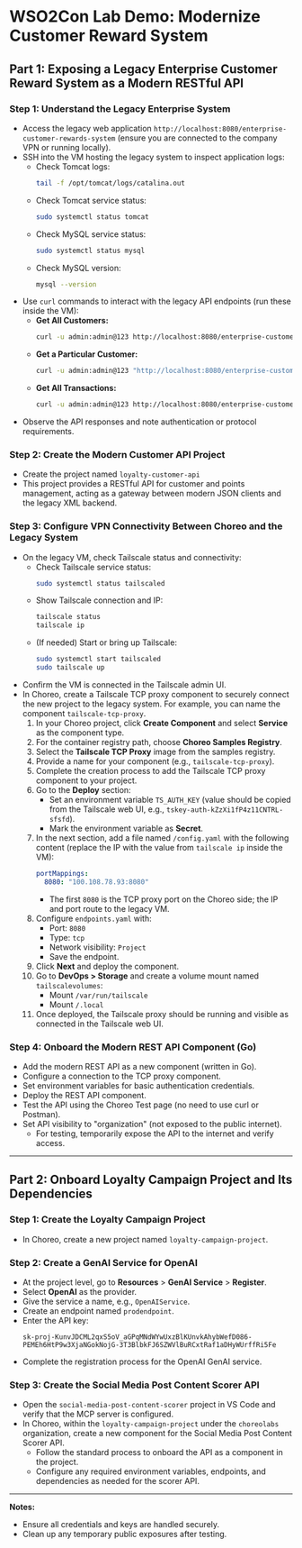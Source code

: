 # WSO2Con Lab Demo: Modernize Customer Reward System

## Part 1: Exposing a Legacy Enterprise Customer Reward System as a Modern RESTful API

### Step 1: Understand the Legacy Enterprise System

- Access the legacy web application `http://localhost:8080/enterprise-customer-rewards-system` (ensure you are connected to the company VPN or running locally).
- SSH into the VM hosting the legacy system to inspect application logs:
    - Check Tomcat logs:
        ```sh
        tail -f /opt/tomcat/logs/catalina.out
        ```
    - Check Tomcat service status:
        ```sh
        sudo systemctl status tomcat
        ```
    - Check MySQL service status:
        ```sh
        sudo systemctl status mysql
        ```
    - Check MySQL version:
        ```sh
        mysql --version
        ```
- Use `curl` commands to interact with the legacy API endpoints (run these inside the VM):
    - **Get All Customers:**
        ```sh
        curl -u admin:admin@123 http://localhost:8080/enterprise-customer-rewards-system/service/customers
        ```
    - **Get a Particular Customer:**
        ```sh
        curl -u admin:admin@123 "http://localhost:8080/enterprise-customer-rewards-system/service/customers?customerId=CUST001234"
        ```
    - **Get All Transactions:**
        ```sh
        curl -u admin:admin@123 http://localhost:8080/enterprise-customer-rewards-system/service/transactions
        ```
- Observe the API responses and note authentication or protocol requirements.

### Step 2: Create the Modern Customer API Project

- Create the project named `loyalty-customer-api`
- This project provides a RESTful API for customer and points management, acting as a gateway between modern JSON clients and the legacy XML backend.


### Step 3: Configure VPN Connectivity Between Choreo and the Legacy System

- On the legacy VM, check Tailscale status and connectivity:
    - Check Tailscale service status:
        ```sh
        sudo systemctl status tailscaled
        ```
    - Show Tailscale connection and IP:
        ```sh
        tailscale status
        tailscale ip
        ```
    - (If needed) Start or bring up Tailscale:
        ```sh
        sudo systemctl start tailscaled
        sudo tailscale up
        ```
- Confirm the VM is connected in the Tailscale admin UI.
- In Choreo, create a Tailscale TCP proxy component to securely connect the new project to the legacy system. For example, you can name the component `tailscale-tcp-proxy`.
    1. In your Choreo project, click **Create Component** and select **Service** as the component type.
    2. For the container registry path, choose **Choreo Samples Registry**.
    3. Select the **Tailscale TCP Proxy** image from the samples registry.
    4. Provide a name for your component (e.g., `tailscale-tcp-proxy`).
    5. Complete the creation process to add the Tailscale TCP proxy component to your project.
    6. Go to the **Deploy** section:
        - Set an environment variable `TS_AUTH_KEY` (value should be copied from the Tailscale web UI, e.g., `tskey-auth-kZzXi1fP4z11CNTRL-sfsfd`).
        - Mark the environment variable as **Secret**.
    7. In the next section, add a file named `/config.yaml` with the following content (replace the IP with the value from `tailscale ip` inside the VM):
        ```yaml
        portMappings:
          8080: "100.108.78.93:8080"
        ```
        - The first `8080` is the TCP proxy port on the Choreo side; the IP and port route to the legacy VM.
    8. Configure `endpoints.yaml` with:
        - Port: `8080`
        - Type: `tcp`
        - Network visibility: `Project`
        - Save the endpoint.
    9. Click **Next** and deploy the component.
    10. Go to **DevOps > Storage** and create a volume mount named `tailscalevolumes`:
        - Mount `/var/run/tailscale`
        - Mount `/.local`
    11. Once deployed, the Tailscale proxy should be running and visible as connected in the Tailscale web UI.

### Step 4: Onboard the Modern REST API Component (Go)

- Add the modern REST API as a new component (written in Go).
- Configure a connection to the TCP proxy component.
- Set environment variables for basic authentication credentials.
- Deploy the REST API component.
- Test the API using the Choreo Test page (no need to use curl or Postman).
- Set API visibility to "organization" (not exposed to the public internet).
    - For testing, temporarily expose the API to the internet and verify access.

---

## Part 2: Onboard Loyalty Campaign Project and Its Dependencies

### Step 1: Create the Loyalty Campaign Project

- In Choreo, create a new project named `loyalty-campaign-project`.

### Step 2: Create a GenAI Service for OpenAI

- At the project level, go to **Resources** > **GenAI Service** > **Register**.
- Select **OpenAI** as the provider.
- Give the service a name, e.g., `OpenAIService`.
- Create an endpoint named `prodendpoint`.
- Enter the API key:
  ```
  sk-proj-KunvJDCML2qxS5oV_aGPqMNdWYwUxzBlKUnvkAhybWefD086-PEMEh6HtP9w3XjaNGokNojG-3T3BlbkFJ6SZWVlBuRCxtRaf1aDHyWUrffRi5Fe
  ```
- Complete the registration process for the OpenAI GenAI service.

### Step 3: Create the Social Media Post Content Scorer API

- Open the `social-media-post-content-scorer` project in VS Code and verify that the MCP server is configured.
- In Choreo, within the `loyalty-campaign-project` under the `choreolabs` organization, create a new component for the Social Media Post Content Scorer API.
    - Follow the standard process to onboard the API as a component in the project.
    - Configure any required environment variables, endpoints, and dependencies as needed for the scorer API.

---

**Notes:**
- Ensure all credentials and keys are handled securely.
- Clean up any temporary public exposures after testing.